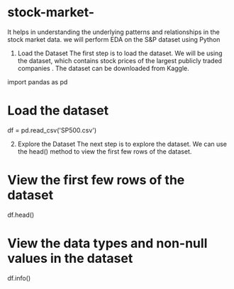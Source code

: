 # stock-market-
 It helps in understanding the underlying patterns and relationships in the stock market data. we will perform EDA on the S&amp;P dataset using Python
1. Load the Dataset
The first step is to load the dataset. We will be using the  dataset, which contains stock prices of the largest publicly traded companies . The dataset can be downloaded from Kaggle.

import pandas as pd

# Load the dataset
df = pd.read_csv('SP500.csv')

2. Explore the Dataset
The next step is to explore the dataset. We can use the head() method to view the first few rows of the dataset.

# View the first few rows of the dataset
df.head()
# View the data types and non-null values in the dataset
df.info()
